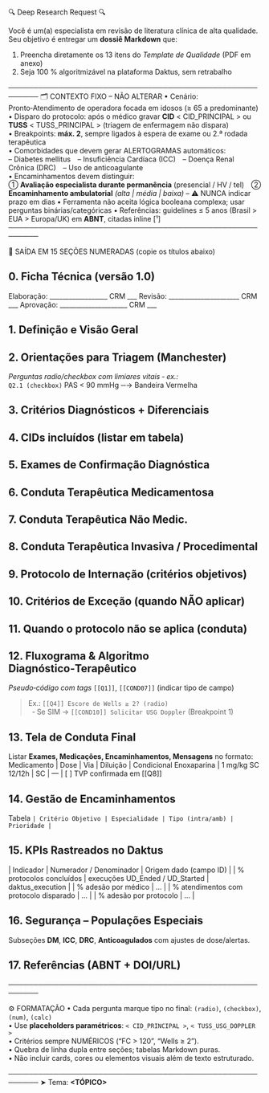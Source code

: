 🔍  Deep Research Request  🔍

Você é um(a) especialista em revisão de literatura clínica de alta qualidade.  
Seu objetivo é entregar um **dossiê Markdown** que:

1. Preencha diretamente os 13 itens do *Template de Qualidade* (PDF em anexo)  
2. Seja 100 % algoritmizável na plataforma Daktus, sem retrabalho

────────────────────────────────────────────────────────
🗂  CONTEXTO FIXO – NÃO ALTERAR
• Cenário: Pronto‑Atendimento de operadora focada em idosos (≥ 65 a predominante)  
• Disparo do protocolo: após o médico gravar **CID** < CID_PRINCIPAL > ou **TUSS** < TUSS_PRINCIPAL > (triagem de enfermagem não dispara)  
• Breakpoints: **máx. 2**, sempre ligados à espera de exame ou 2.ª rodada terapêutica  
• Comorbidades que devem gerar ALERTOGRAMAS automáticos:  
  – Diabetes mellitus – Insuficiência Cardíaca (ICC) – Doença Renal Crônica (DRC) – Uso de anticoagulante  
• Encaminhamentos devem distinguir:  
  ① **Avaliação especialista durante permanência** (presencial / HV / tel) ② **Encaminhamento ambulatorial** *(alta | média | baixa)* – ⚠ NUNCA indicar prazo em dias
• Ferramenta não aceita lógica booleana complexa; usar perguntas binárias/categóricas
• Referências: guidelines ≤ 5 anos (Brasil > EUA > Europa/UK) em **ABNT**, citadas inline [¹]
────────────────────────────────────────────────────────

📌  SAÍDA EM 15 SEÇÕES NUMERADAS (copie os títulos abaixo)

## 0. Ficha Técnica (versão 1.0)
Elaboração: __________________ CRM ___
Revisão: ______________________ CRM ___
Aprovação: _____________________ CRM ___


## 1. Definição e Visão Geral
## 2. Orientações para Triagem (Manchester)  
*Perguntas radio/checkbox com limiares vitais ‑ ex.:*  
`Q2.1 (checkbox)` PAS < 90 mmHg ‑‑→ Bandeira Vermelha  

## 3. Critérios Diagnósticos + Diferenciais  
## 4. CIDs incluídos (listar em tabela)  
## 5. Exames de Confirmação Diagnóstica  
## 6. Conduta Terapêutica Medicamentosa  
## 7. Conduta Terapêutica Não Medic.  
## 8. Conduta Terapêutica Invasiva / Procedimental  
## 9. Protocolo de Internação (critérios objetivos)  
## 10. Critérios de Exceção (quando NÃO aplicar)  
## 11. Quando o protocolo não se aplica (conduta)  
## 12. **Fluxograma & Algoritmo Diagnóstico‑Terapêutico**
*Pseudo‑código com tags* `[[Q1]]`, `[[COND07]]` (indicar tipo de campo)  
> Ex.: `[[Q4]] Escore de Wells ≥ 2? (radio)`  
>  ‑ Se SIM → `[[COND10]] Solicitar USG Doppler` (Breakpoint 1)

## 13. **Tela de Conduta Final**  
Listar **Exames, Medicações, Encaminhamentos, Mensagens** no formato:  
Medicamento | Dose | Via | Diluição | Condicional Enoxaparina | 1 mg/kg SC 12/12h | SC | — | [ ] TVP confirmada em [[Q8]]

## 14. Gestão de Encaminhamentos  
Tabela `| Critério Objetivo | Especialidade | Tipo (intra/amb) | Prioridade |`

## 15. **KPIs Rastreados no Daktus**  
| Indicador | Numerador / Denominador | Origem dado (campo ID) | | % protocolos concluídos | execuções UD_Ended / UD_Started | daktus_execution | | % adesão por médico | ... | | % atendimentos com protocolo disparado | ... | | % adesão por protocolo | ... |

## 16. Segurança – Populações Especiais  
Subseções **DM**, **ICC**, **DRC**, **Anticoagulados** com ajustes de dose/alertas.

## 17. Referências (ABNT + DOI/URL)  
────────────────────────────────────────────────────────

⚙️  FORMATAÇÃO
• Cada pergunta marque tipo no final: `(radio)`, `(checkbox)`, `(num)`, `(calc)`  
• Use **placeholders paramétricos**: `< CID_PRINCIPAL >`, `< TUSS_USG_DOPPLER >`  
• Critérios sempre NUMÉRICOS (“FC > 120”, “Wells ≥ 2”).  
• Quebra de linha dupla entre seções; tabelas Markdown puras.  
• Não incluir cards, cores ou elementos visuais além de texto estruturado.

────────────────────────────────────────────────────────
➤  Tema: **<TÓPICO>**
